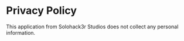 # Privacy Policy


This application from Solohack3r Studios does not collect any personal information.
